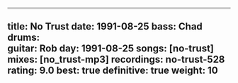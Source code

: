 
---
title: No Trust
date: 1991-08-25
bass:	Chad
drums:	
guitar:	Rob
day: 1991-08-25
songs: [no-trust]
mixes: [no_trust-mp3]
recordings: no-trust-528
rating: 9.0
best: true
definitive: true
weight: 10
---

